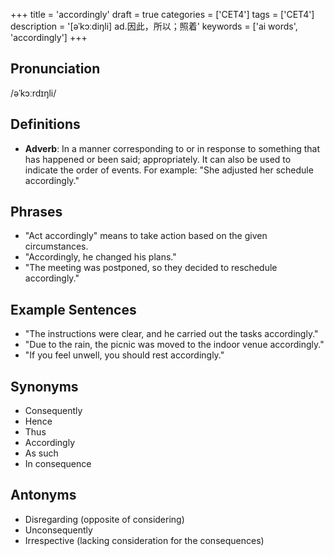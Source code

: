 +++
title = 'accordingly'
draft = true
categories = ['CET4']
tags = ['CET4']
description = '[əˈkɔːdiŋli] ad.因此，所以；照着'
keywords = ['ai words', 'accordingly']
+++

## Pronunciation
/əˈkɔːrdɪŋli/

## Definitions
- **Adverb**: In a manner corresponding to or in response to something that has happened or been said; appropriately. It can also be used to indicate the order of events. For example: "She adjusted her schedule accordingly."

## Phrases
- "Act accordingly" means to take action based on the given circumstances.
- "Accordingly, he changed his plans."
- "The meeting was postponed, so they decided to reschedule accordingly."

## Example Sentences
- "The instructions were clear, and he carried out the tasks accordingly."
- "Due to the rain, the picnic was moved to the indoor venue accordingly."
- "If you feel unwell, you should rest accordingly."

## Synonyms
- Consequently
- Hence
- Thus
- Accordingly
- As such
- In consequence

## Antonyms
- Disregarding (opposite of considering)
- Unconsequently
- Irrespective (lacking consideration for the consequences)
